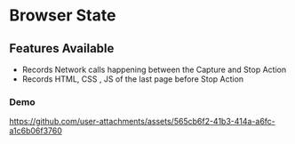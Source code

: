 # Browser State

## Features Available
- Records Network calls happening between the Capture and Stop Action
- Records HTML, CSS , JS of the last page before Stop Action

### Demo

https://github.com/user-attachments/assets/565cb6f2-41b3-414a-a6fc-a1c6b06f3760



